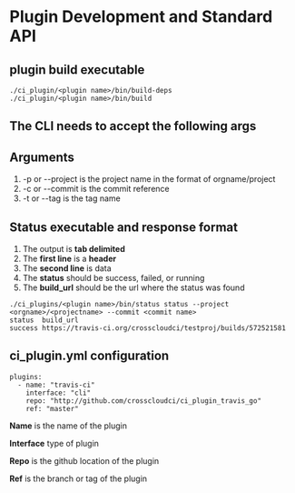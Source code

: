 # Plugin Development and Standard API
## plugin build executable
```
./ci_plugin/<plugin name>/bin/build-deps
./ci_plugin/<plugin name>/bin/build
```

## The CLI needs to accept the following args

## Arguments
1.  -p or --project is the project name in the format of orgname/project
1.  -c or --commit is the commit reference
1.  -t or --tag is the tag name

## Status executable and response format
1. The output is **tab delimited**
1. The **first line** is a **header**
1. The **second line** is data 
1. The **status** should be success, failed, or running
1. The **build_url** should be the url where the status was found

```
./ci_plugins/<plugin name>/bin/status status --project <orgname>/<projectname> --commit <commit name> 
status  build_url
success https://travis-ci.org/crosscloudci/testproj/builds/572521581 
```

## ci_plugin.yml configuration
```
plugins: 
  - name: "travis-ci" 
    interface: "cli" 
    repo: "http://github.com/crosscloudci/ci_plugin_travis_go"
    ref: "master"
```
 **Name** is the name of the plugin
 
 **Interface** type of plugin
 
 **Repo** is the github location of the plugin
 
 **Ref** is the branch or tag of the plugin 

 
